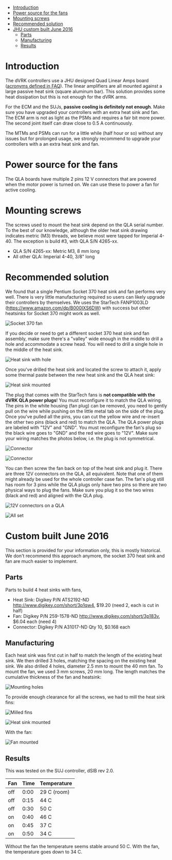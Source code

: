 <!--ts-->
   * [Introduction](#introduction)
   * [Power source for the fans](#power-source-for-the-fans)
   * [Mounting screws](#mounting-screws)
   * [Recommended solution](#recommended-solution)
   * [JHU custom built June 2016](#jhu-custom-built-june-2016)
      * [Parts](#parts)
      * [Manufacturing](#manufacturing)
      * [Results](#results) 
<!-- Added by: anton, at:  -->
<!--te-->

# Introduction

The dVRK controllers use a JHU designed Quad Linear Amps board ([acronyms defined in FAQ](/jhu-dvrk/sawIntuitiveResearchKit/wiki/FAQ)).  The linear amplifiers are all mounted against a large passive heat sink (square aluminum bar).  This solution provides some heat dissipation but this is not enough for the dVRK arms.

For the ECM and the SUJs, **passive cooling is definitely not enough**.  Make sure you have upgraded your controllers with an extra heat sink and fan.  The ECM arm is not as light as the PSMs and requires a fair bit more power.  The second joint itself can draw close to 0.5 A continuously.

The MTMs and PSMs can run for a little while (half hour or so) without any issues but for prolonged usage, we strongly recommend to upgrade your controllers with a an extra heat sink and fan.

# Power source for the fans

The QLA boards have multiple 2 pins 12 V connectors that are powered when the motor power is turned on.  We can use these to power a fan for active cooling.

# Mounting screws

The screws used to mount the heat sink depend on the QLA serial number. To the best of our knowledge, although the older heat sink drawing indicates metric (M3) threads, we believe most were tapped for Imperial 4-40. The exception is build #3, with QLA S/N 4265-xx.
 * QLA S/N 4265-xx: Metric M3, 8 mm long
 * All other QLA: Imperial 4-40, 3/8" long

# Recommended solution

We found that a single Pentium Socket 370 heat sink and fan performs very well.  There is very little manufacturing required so users can likely upgrade their controllers by themselves.   We uses the StarTech FANP1003LD (https://www.amazon.com/dp/B000IXS6DW) with success but other heatsinks for Socket 370 might work as well.

![Socket 370 fan](/jhu-dvrk/sawIntuitiveResearchKit/wiki/assets/qla-heat-sink-socket-370/qla-heat-sink-fan.jpg)

If you decide or need to get a different socket 370 heat sink and fan assembly, make sure there's a "valley" wide enough in the middle to drill a hole and accommodate a screw head.  You will need to drill a single hole in the middle of the heat sink.

![Heat sink with hole](/jhu-dvrk/sawIntuitiveResearchKit/wiki/assets/qla-heat-sink-socket-370/qla-heat-sink-hole.jpg)

Once you've drilled the heat sink and located the screw to attach it, apply some thermal paste between the new heat sink and the QLA heat sink:

![Heat sink mounted](/jhu-dvrk/sawIntuitiveResearchKit/wiki/assets/qla-heat-sink-socket-370/qla-heat-sink-mounted.jpg)

The plug that comes with the StarTech fans is **not compatible with the dVRK QLA power plugs**!  You must reconfigure it to match the QLA wiring.  The pins in the white housing (fan plug) can be removed, you need to gently pull on the wire while pushing on the little metal tab on the side of the plug.  Once you've pulled all the pins, you can cut the yellow wire and re-insert the other two pins (black and red) to match the QLA.  The QLA power plugs are labeled with "12V" and "GND".  You must reconfigure the fan's plug so the black wire goes to "GND" and the red wire goes to "12V".  Make sure your wiring matches the photos below, i.e. the plug is not symmetrical.

![Connector](/jhu-dvrk/sawIntuitiveResearchKit/wiki/assets/qla-heat-sink-socket-370/qla-heat-sink-connector-a.jpg)

![Connector](/jhu-dvrk/sawIntuitiveResearchKit/wiki/assets/qla-heat-sink-socket-370/qla-heat-sink-connector-b.jpg)

You can then screw the fan back on top of the heat sink and plug it.  There are three 12V connectors on the QLA, all equivalent.  Note that one of them might already be used for the whole controller case fan.  The fan's plug still has room for 3 pins while the QLA plugs only have two pins so there are two physical ways to plug the fans.   Make sure you plug it so the two wires (black and red) and aligned with the QLA plug.

![12V connectors on a QLA](/jhu-dvrk/sawIntuitiveResearchKit/wiki/assets/qla-heat-sink-socket-370/qla-heat-sink-board-power.jpg)

![All set](/jhu-dvrk/sawIntuitiveResearchKit/wiki/assets/qla-heat-sink-socket-370/qla-heat-sink-mounted.jpg)

# Custom built June 2016 

This section is provided for your information only, this is mostly historical.  We don't recommend this approach anymore, the socket 370 heat sink and fan are much easier to implement.

## Parts

Parts to build 4 heat sinks with fans,
 * Heat Sink: Digikey P/N ATS2192-ND
   http://www.digikey.com/short/3p1qw4, $19.20 (need 2, each is cut in half)
 * Fan: Digikey P/N 259-1578-ND
   http://www.digikey.com/short/3p183v, $6.04 each (need 4)
 * Connector: Digikey P/N A31017-ND
   Qty 10, $0.168 each

## Manufacturing

Each heat sink was first cut in half to match the length of the existing heat sink.  We then drilled 3 holes, matching the spacing on the existing heat sink.  We also drilled 4 holes, diameter 2.5 mm to mount the 40 mm fan.  To mount the fan, we used 3 mm screws, 20 mm long.  The length matches the cumulative thickness of the fan and heatsink:

![Mounting holes](/jhu-dvrk/sawIntuitiveResearchKit/wiki/assets/qla-heat-sink-2006/qla-heat-sink-01.jpg)

To provide enough clearance for all the screws, we had to mill the heat sink fins:

![Milled fins](/jhu-dvrk/sawIntuitiveResearchKit/wiki/assets/qla-heat-sink-2006/qla-heat-sink-02.jpg)

![Heat sink mounted](/jhu-dvrk/sawIntuitiveResearchKit/wiki/assets/qla-heat-sink-2006/qla-heat-sink-03.jpg)

With the fan:

![Fan mounted](/jhu-dvrk/sawIntuitiveResearchKit/wiki/assets/qla-heat-sink-2006/qla-heat-sink-04.jpg)

## Results

This was tested on the SUJ controller, dSIB rev 2.0.

| Fan | Time | Temperature |
|-----|------|-------------|
| off | 0:00 | 29 C (room) |
| off | 0:15 | 44 C        |
| off | 0:30 | 50 C        |
| on  | 0:40 | 46 C        |
| on  | 0:45 | 37 C        |
| on  | 0:50 | 34 C        |

Without the fan the temperature seems stable around 50 C.  With the fan, the temperature goes down to 34 C.
